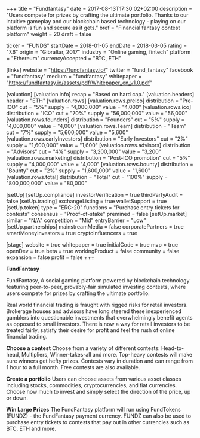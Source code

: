 +++
title = "Fundfantasy"
date = 2017-08-13T17:30:02+02:00
description = "Users compete for prizes by crafting the ultimate portfolio. Thanks to our intuitive gameplay and our blockchain based technology - playing on our platform is fun and secure as it gets."
bref = "Financial fantasy contest platform"
weight = 20
draft = false

ticker = "FUNDS"
startDate = 2018-01-05
endDate = 2018-03-05
rating = "7.6"
origin = "Gibraltar, 2017"
industry = "Online gaming, fintech"
platform = "Ethereum"
currencyAccepted = "BTC, ETH"

[links]
  website = "https://fundfantasy.io/"
  twitter = "fund_fantasy"
  facebook = "fundfantasy"
  medium = "fundfantasy"
  whitepaper = "https://fundfantasy.io/assets/pdf/Whitepaper_en_v1.0.pdf"

[valuation]
  [valuation.info]
    recap = "Based on hard cap."
  [valuation.headers]
    header = "ETH"
  [valuation.rows]
    [valuation.rows.preIco]
      distribution = "Pre-ICO"
      cut = "5%"
      supply = "4,000,000"
      value = "4,000"
    [valuation.rows.ico]
      distribution = "ICO"
      cut = "70%"
      supply = "56,000,000"
      value = "56,000"
    [valuation.rows.founders]
      distribution = "Founders"
      cut = "5%"
      supply = "4,000,000"
      value = "4,000"
    [valuation.rows.Team]
      distribution = "Team"
      cut = "7%"
      supply = "5,600,000"
      value = "5,600"
    [valuation.rows.earlyInvestors]
      distribution = "Early Investors"
      cut = "2%"
      supply = "1,600,000"
      value = "1,600" 
    [valuation.rows.advisors]
      distribution = "Advisors"
      cut = "4%"
      supply = "3,200,000"
      value = "3,200"
    [valuation.rows.marketing]
      distribution = "Post-ICO promotion"
      cut = "5%"
      supply = "4,000,000"
      value = "4,000"
    [valuation.rows.bounty]
      distribution = "Bounty"
      cut = "2%"
      supply = "1,600,000"
      value = "1,600"
    [valuation.rows.total]
      distribution = "Total"
      cut = "100%"
      supply = "800,000,000"
      value = "80,000"

[setUp]
  [setUp.compliance]
    investorVerification = true
    thirdPartyAudit = false
  [setUp.trading]
    exchangeListing = true
    walletSupport = true
  [setUp.token]
    type = "ERC-20"
    functions = "Purchase entry tickets for contests"
    consensus = "Proof-of-stake"
    premined = false
  [setUp.market]
    similar = "N/A"
    competition = "Mid"
    entryBarrier = "Low"
  [setUp.partnerships]
    mainstreamMedia = false
    corporatePartners = true
    smartMoneyInvestors = true
    cryptoInfluencers = true

[stage]
  website = true
  whitepaper = true
  initialCode = true
  mvp = true
  openDev = true
  beta = true
  workingProduct = false
  community = false
  expansion = false
  profit = false
+++

**FundFantasy**

FundFantasy, A social gaming platform powered by blockchain technology featuring peer-to-peer, provably-fair simulated investing contests, where users compete for prizes by crafting the ultimate portfolio.

Real world financial trading is fraught with rigged risks for retail investors. Brokerage houses and advisors have long steered these inexperienced gamblers into questionable investments that overwhelmingly benefit agents as opposed to small investors. There is now a way for retail investors to be treated fairly, satisfy their desire for profit and feel the rush of online financial trading.

**Choose a contest**
Choose from a variety of different contests: Head-to-head, Multipliers, Winner-takes-all and more. Top-heavy contests will make sure winners get hefty prizes. Contests vary in duration and can range from 1 hour to a full month. Free contests are also available.

**Create a portfolio**
Users can choose assets from various asset classes including stocks, commodities, cryptocurrencies, and fiat currencies. Choose how much to invest and simply select the direction of the price, up or down.

**Win Large Prizes**
The FundFantasy platform will run using FundTokens (FUNDZ) - the FundFantasy payment currency. FUNDZ can also be used to purchase entry tickets to contests that pay out in other currencies such as BTC, ETH and more.
